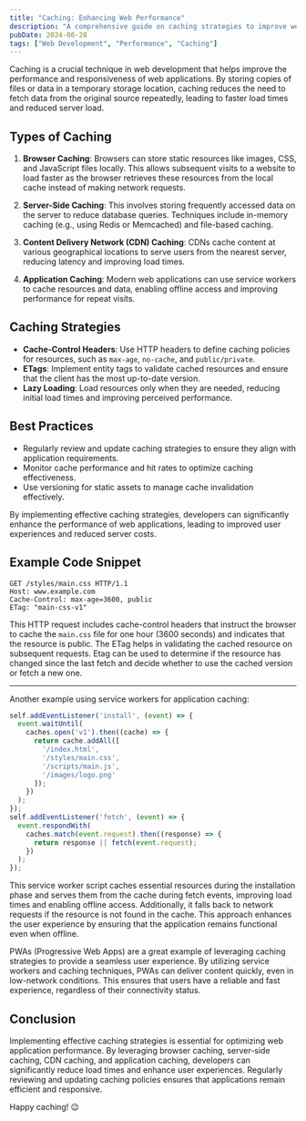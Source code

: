 ```yaml
---
title: "Caching: Enhancing Web Performance"
description: "A comprehensive guide on caching strategies to improve web application performance and user experience."
pubDate: 2024-06-28
tags: ["Web Development", "Performance", "Caching"]
---
```


Caching is a crucial technique in web development that helps improve the performance and responsiveness of web applications. By storing copies of files or data in a temporary storage location, caching reduces the need to fetch data from the original source repeatedly, leading to faster load times and reduced server load.

## Types of Caching

1. **Browser Caching**: Browsers can store static resources like images, CSS, and JavaScript files locally. This allows subsequent visits to a website to load faster as the browser retrieves these resources from the local cache instead of making network requests.

2. **Server-Side Caching**: This involves storing frequently accessed data on the server to reduce database queries. Techniques include in-memory caching (e.g., using Redis or Memcached) and file-based caching.

3. **Content Delivery Network (CDN) Caching**: CDNs cache content at various geographical locations to serve users from the nearest server, reducing latency and improving load times.

4. **Application Caching**: Modern web applications can use service workers to cache resources and data, enabling offline access and improving performance for repeat visits.

## Caching Strategies

- **Cache-Control Headers**: Use HTTP headers to define caching policies for resources, such as `max-age`, `no-cache`, and `public/private`.
- **ETags**: Implement entity tags to validate cached resources and ensure that the client has the most up-to-date version.
- **Lazy Loading**: Load resources only when they are needed, reducing initial load times and improving perceived performance.

## Best Practices
- Regularly review and update caching strategies to ensure they align with application requirements.
- Monitor cache performance and hit rates to optimize caching effectiveness.
- Use versioning for static assets to manage cache invalidation effectively.

By implementing effective caching strategies, developers can significantly enhance the performance of web applications, leading to improved user experiences and reduced server costs.

## Example Code Snippet

```http
GET /styles/main.css HTTP/1.1
Host: www.example.com
Cache-Control: max-age=3600, public
ETag: "main-css-v1"
```
This HTTP request includes cache-control headers that instruct the browser to cache the `main.css` file for one hour (3600 seconds) and indicates that the resource is public. The ETag helps in validating the cached resource on subsequent requests. Etag can be used to determine if the resource has changed since the last fetch and decide whether to use the cached version or fetch a new one.

---

Another example using service workers for application caching:

```javascript
self.addEventListener('install', (event) => {
  event.waitUntil(
    caches.open('v1').then((cache) => {
      return cache.addAll([
        '/index.html',
        '/styles/main.css',
        '/scripts/main.js',
        '/images/logo.png'
      ]);
    })
  );
});
self.addEventListener('fetch', (event) => {
  event.respondWith(
    caches.match(event.request).then((response) => {
      return response || fetch(event.request);
    })
  );
});
```

This service worker script caches essential resources during the installation phase and serves them from the cache during fetch events, improving load times and enabling offline access. Additionally, it falls back to network requests if the resource is not found in the cache. This approach enhances the user experience by ensuring that the application remains functional even when offline.

PWAs (Progressive Web Apps) are a great example of leveraging caching strategies to provide a seamless user experience. By utilizing service workers and caching techniques, PWAs can deliver content quickly, even in low-network conditions. This ensures that users have a reliable and fast experience, regardless of their connectivity status.

## Conclusion

Implementing effective caching strategies is essential for optimizing web application performance. By leveraging browser caching, server-side caching, CDN caching, and application caching, developers can significantly reduce load times and enhance user experiences. Regularly reviewing and updating caching policies ensures that applications remain efficient and responsive.

Happy caching! 😉